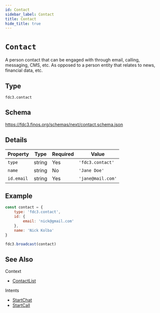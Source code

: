 ```yaml
---
id: Contact
sidebar_label: Contact
title: Contact
hide_title: true
---
```

# `Contact`

A person contact that can be engaged with through email, calling, messaging, CMS, etc. As opposed to a person entity that relates to news, financial data, etc.

## Type

`fdc3.contact`

## Schema

https://fdc3.finos.org/schemas/next/contact.schema.json

## Details

| Property   | Type    | Required | Value             |
|------------|---------|----------|-------------------|
| `type`     | string  | Yes      | `'fdc3.contact'`  |
| `name`     | string  | No       | `'Jane Doe'`      |
| `id.email` | string  | Yes      | `'jane@mail.com'` |

## Example

```js
const contact = {
    type: 'fdc3.contact',
    id: {
        email: 'nick@gmail.com'
    },
    name: 'Nick Kolba'
}

fdc3.broadcast(contact)
```

## See Also

Context
- [ContactList](ContactList)

Intents
- [StartChat](../../intents/ref/StartChat)
- [StartCall](../../intents/ref/StartCall)